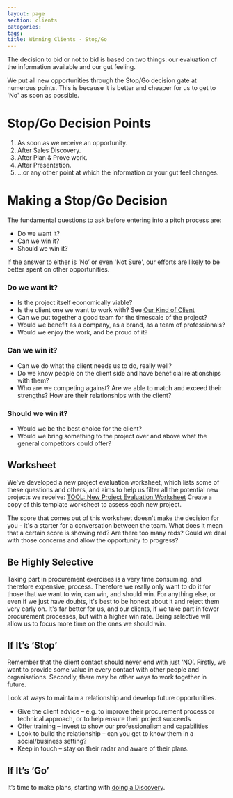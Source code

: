 ```yaml
---
layout: page
section: clients
categories:
tags:
title: Winning Clients - Stop/Go
---
```


The decision to bid or not to bid is based on two things: our evaluation of the information available and our gut feeling.

We put all new opportunities through the Stop/Go decision gate at numerous points. This is because it is better and cheaper for us to get to 'No' as soon as possible.

# Stop/Go Decision Points

1. As soon as we receive an opportunity.
2. After Sales Discovery.
3. After Plan & Prove work.
4. After Presentation.
5. ...or any other point at which the information or your gut feel changes.

# Making a Stop/Go Decision

The fundamental questions to ask before entering into a pitch process are:

- Do we want it?
- Can we win it?
- Should we win it?

If the answer to either is ‘No’ or even 'Not Sure', our efforts are likely to be better spent on other opportunities.

### Do we want it?
- Is the project itself economically viable?
- Is the client one we want to work with? See [Our Kind of Client](/working-with-clients/finding-new-clients/our-kind-client/)
- Can we put together a good team for the timescale of the project?
- Would we benefit as a company, as a brand, as a team of professionals?
- Would we enjoy the work, and be proud of it?

### Can we win it?
- Can we do what the client needs us to do, really well?
- Do we know people on the client side and have beneficial relationships with them?
- Who are we competing against? Are we able to match and exceed their strengths? How are their relationships with the client?

### Should we win it?
- Would we be the best choice for the client?
- Would we bring something to the project over and above what the general competitors could offer?

## Worksheet
We've developed a new project evaluation worksheet, which lists some of these questions and others, and aims to help us filter all the potential new projects we receive:
[TOOL: New Project Evaluation Worksheet](https://docs.google.com/a/wunderkraut.com/spreadsheet/ccc?key=0Ahb4YZjQwNDgdDZpdWVxQmxLQ2dibkxocUduaTZoRkE#gid=0)
Create a copy of this template worksheet to assess each new project.

The score that comes out of this worksheet doesn't make the decision for you - it's a starter for a conversation between the team. What does it mean that a certain score is showing red? Are there too many reds? Could we deal with those concerns and allow the opportunity to progress?

## Be Highly Selective
Taking part in procurement exercises is a very time consuming, and therefore expensive, process. Therefore we really only want to do it for those that we want to win, can win, and should win. For anything else, or even if we just have doubts, it's best to be honest about it and reject them very early on. It's far better for us, and our clients, if we take part in fewer procurement processes, but with a higher win rate. Being selective will allow us to focus more time on the ones we should win.

## If It’s ‘Stop’
Remember that the client contact should never end with just ‘NO’. Firstly, we want to provide some value in every contact with other people and organisations. Secondly, there may be other ways to work together in future.

Look at ways to maintain a relationship and develop future opportunities.

- Give the client advice – e.g. to improve their procurement process or technical approach, or to help ensure their project succeeds
- Offer training – invest to show our professionalism and capabilities
- Look to build the relationship – can you get to know them in a social/business setting?
- Keep in touch – stay on their radar and aware of their plans.

## If It’s ‘Go’
It’s time to make plans, starting with [doing a Discovery](/working-with-clients/winning-new-clients/winning-clients-discovery/).
